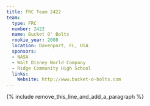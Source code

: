 ```yaml
---
title: FRC Team 2422
team:
  type: FRC
  number: 2422
  name: Bucket O' Bolts
  rookie_year: 2008
  location: Davenport, FL, USA
  sponsors:
  - NASA
  - Walt Disney World Company
  - Ridge Community High School
  links:
    Website: http://www.bucket-o-bolts.com
---
```


{% include remove_this_line_and_add_a_paragraph %}